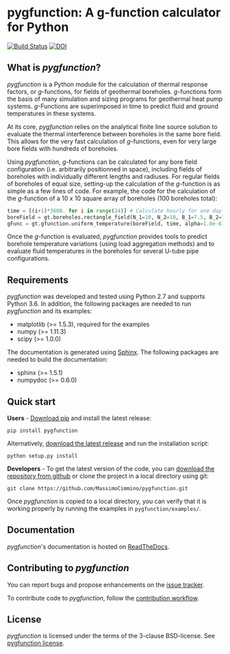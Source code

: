 # pygfunction: A g-function calculator for Python

[![Build Status](https://travis-ci.org/MassimoCimmino/pygfunction.svg?branch=master)](https://travis-ci.org/MassimoCimmino/pygfunction) [![DOI](https://zenodo.org/badge/100305705.svg)](https://zenodo.org/badge/latestdoi/100305705)


## What is *pygfunction*?

*pygfunction* is a Python module for the calculation of thermal response
factors, or *g*-functions, for fields of geothermal boreholes. *g*-functions
form the basis of many simulation and sizing programs for geothermal heat pump
systems. *g*-Functions are superimposed in time to predict fluid and ground
temperatures in these systems.

At its core, *pygfunction* relies on the analytical finite line source solution
to evaluate the thermal interference between boreholes in the same bore field.
This allows for the very fast calculation of *g*-functions, even for very large
bore fields with hundreds of boreholes.

Using *pygfunction*, *g*-functions can be calculated for any bore field
configuration (i.e. arbitrarily positionned in space), including fields of
boreholes with individually different lengths and radiuses. For regular fields
of boreholes of equal size, setting-up the calculation of the *g*-function is
as simple as a few lines of code. For example, the code for the calculation of
the *g*-function of a 10 x 10 square array of boreholes (100 boreholes
total):

```python
time = [(i+1)*3600. for i in range(24)] # Calculate hourly for one day
boreField = gt.boreholes.rectangle_field(N_1=10, N_2=10, B_1=7.5, B_2=7.5, H=150., D=4., r_b=0.075)
gFunc = gt.gfunction.uniform_temperature(boreField, time, alpha=1.0e-6)
```

Once the *g*-function is evaluated, *pygfunction* provides tools to predict
borehole temperature variations (using load aggregation methods) and to evaluate
fluid temperatures in the boreholes for several U-tube pipe configurations.


## Requirements

*pygfunction* was developed and tested using Python 2.7 and supports Python 3.6. In addition, the
following packages are needed to run *pygfunction* and its examples:
- matplotlib (>= 1.5.3), required for the examples
- numpy (>= 1.11.3)
- scipy (>= 1.0.0)

The documentation is generated using [Sphinx](http://www.sphinx-doc.org). The
following packages are needed to build the documentation:
- sphinx (>= 1.5.1)
- numpydoc (>= 0.6.0)


## Quick start

**Users** - [Download pip](https://pip.pypa.io/en/latest/) and install the latest release:

```
pip install pygfunction
```

Alternatively, [download the latest release](https://github.com/MassimoCimmino/pygfunction/releases) and run the installation script:

```
python setup.py install
```

**Developers** - To get the latest version of the code, you can [download the
repository from github](https://github.com/MassimoCimmino/pygfunction) or clone
the project in a local directory using git:

```
git clone https://github.com/MassimoCimmino/pygfunction.git
```

Once *pygfunction* is copied to a local directory, you can verify that it is
working properly by running the examples in `pygfunction/examples/`.


## Documentation

*pygfunction*'s documentation is hosted on
[ReadTheDocs](https://pygfunction.readthedocs.io).


## Contributing to *pygfunction*

You can report bugs and propose enhancements on the
[issue tracker](https://github.com/MassimoCimmino/pygfunction/issues).

To contribute code to *pygfunction*, follow the
[contribution workflow](CONTRIBUTING.md).


## License

*pygfunction* is licensed under the terms of the 3-clause BSD-license.
See [pygfunction license](LICENSE.md).
